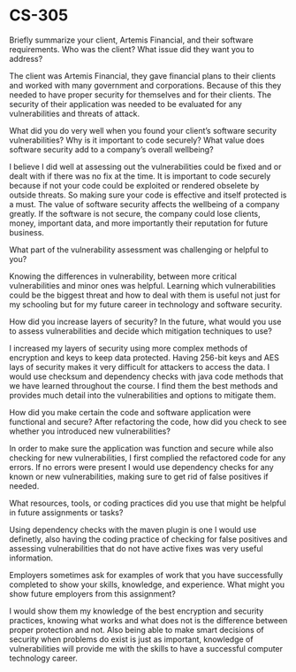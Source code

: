 # CS-305

Briefly summarize your client, Artemis Financial, and their software requirements. Who was the client? What issue did they want you to address?

The client was Artemis Financial, they gave financial plans to their clients and worked with many government and corporations. Because of this they needed to have proper security for themselves and for their clients. The security of their application was needed to be evaluated for any vulnerabilities and threats of attack. 

What did you do very well when you found your client’s software security vulnerabilities? Why is it important to code securely? What value does software security add to a company’s overall wellbeing?

I believe I did well at assessing out the vulnerabilities could be fixed and or dealt with if there was no fix at the time. It is important to code securely because if not your code could be exploited or rendered obselete by outside threats. So making sure your code is effective and itself protected is a must. The value of software security affects the wellbeing of a company greatly. If the software is not secure, the company could lose clients, money, important data, and more importantly their reputation for future business.

What part of the vulnerability assessment was challenging or helpful to you?

Knowing the differences in vulnerability, between more critical vulnerabilities and minor ones was helpful. Learning which vulnerabilities could be the biggest threat and how to deal with them is useful not just for my schooling but for my future career in technology and software security.

How did you increase layers of security? In the future, what would you use to assess vulnerabilities and decide which mitigation techniques to use?

I increased my layers of security using more complex methods of encryption and keys to keep data protected. Having 256-bit keys and AES lays of security makes it very difficult for attackers to access the data. I would use checksum and dependency checks with java code methods that we have learned throughout the course. I find them the best methods and provides much detail into the vulnerabilities and options to mitigate them. 

How did you make certain the code and software application were functional and secure? After refactoring the code, how did you check to see whether you introduced new vulnerabilities?

In order to make sure the application was function and secure while also checking for new vulnerabilities, I first complied the refactored code for any errors. If no errors were present I would use dependency checks for any known or new vulnerabilities, making sure to get rid of false positives if needed. 

What resources, tools, or coding practices did you use that might be helpful in future assignments or tasks?

Using dependency checks with the maven plugin is one I would use definetly, also having the coding practice of checking for false positives and assessing vulnerabilities that do not have active fixes was very useful information. 

Employers sometimes ask for examples of work that you have successfully completed to show your skills, knowledge, and experience. What might you show future employers from this assignment?

I would show them my knowledge of the best encryption and security practices, knowing what works and what does not is the difference between proper protection and not. Also being able to make smart decisions of security when problems do exist is just as important, knowledge of vulnerabilities will provide me with the skills to have a successful computer technology career. 
